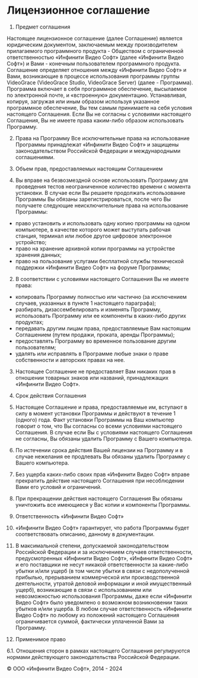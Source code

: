 # Лицензионное соглашение

1. Предмет соглашения

Настоящее лицензионное соглашение (далее Соглашение) является юридическим документом, заключаемым между производителем прилагаемого программного продукта - Обществом с ограниченной ответственностью «Инфинити Видео Софт» (далее «Инфинити Видео Софт»)  и Вами - конечным пользователем программного продукта. Соглашение определяет отношения между «Инфинити Видео Софт» и Вами, возникающие в процессе использования программы группы VideoGrace (VideoGrace Studio, VideoGrace Server) (далее - Программа). Программа включает в себя программное обеспечение, высылаемое по электронной почте, и «встроенную» документацию. Устанавливая, копируя, загружая или иным образом используя указанное программное обеспечение, Вы тем самым принимаете на себя условия настоящего Соглашения. Если Вы не согласны с условиями настоящего Соглашения, Вы не имеете права каким-либо образом использовать Программу. 

2. Права на Программу
Все исключительные права на использование Программы принадлежат «Инфинити Видео Софт» и защищены законодательством Российской Федерации и международными соглашениями.

3.	Объем прав, предоставляемых настоящим Соглашением 
1. Вы вправе на безвозмездной основе использовать Программу для проведения тестов неограниченное количество времени с момента установки. В случае если Вы решаете продолжать использование Программы Вы обязаны зарегистрироваться, после чего Вы получаете следующие неисключительные права на использование Программы:
-	право установить и использовать одну копию программы на одном компьютере, в качестве которого может выступать рабочая станция, терминал или любое другое цифровое электронное устройство;
-	право на хранение архивной копии программы на устройстве хранения данных;
-	право на пользование услугами бесплатной службы технической поддержки «Инфинити Видео Софт» на форуме Программы;
2. В соответствии с условиями настоящего Соглашения Вы не имеете права:
-	копировать Программу полностью или частично (за исключением случаев, указанных в пункте 1 настоящего параграфа);
-	разбирать, дизассембелировать и изменять Программу, использовать Программу или ее компоненты в каких-либо других продуктах; 
-	передавать другим лицам права, предоставляемые Вам настоящим Соглашением (путем продажи, проката, аренды Программы);
-	предоставлять Программу во временное пользование другим пользователям;
-	удалять или исправлять в Программе любые знаки о праве собственности и авторских правах на нее.
3. Настоящее Соглашение не предоставляет Вам никаких прав в отношении товарных знаков или названий, принадлежащих «Инфинити Видео Софт».

4.	Срок действия Соглашения
1. Настоящее Соглашение и права, предоставляемые им, вступают в силу в момент установки Программы и действуют в течение 1 (одного) года. Факт установки Программы на Ваш компьютер говорит о том, что Вы согласны со всеми условиями настоящего Соглашения. В случае если Вы с условиями настоящего Соглашения не согласны, Вы обязаны удалить Программу с Вашего компьютера.
2. По истечении срока действия Вашей лицензии на Программу и в случае нежелания ее продлевать Вы обязаны удалить Программу c Вашего компьютера.
3. Без ущерба каких-либо своих прав «Инфинити Видео Софт» вправе прекратить действие настоящего Соглашения при несоблюдении Вами его условий и ограничений. 
4. При прекращении действия настоящего Соглашения Вы обязаны уничтожить все имеющиеся у Вас копии и компоненты Программы.          

5.	Ответственность «Инфинити Видео Софт»
1.	«Инфинити Видео Софт»  гарантирует, что  работа Программы будет соответствовать описанию, данному в документации.
2.	В максимальной степени, допускаемой законодательством Российской Федерации и за исключением случаев ответственности, предусмотренных «Инфинити Видео Софт», «Инфинити Видео Софт» и его поставщики не несут никакой ответственности за какие-либо убытки и/или ущерб (в том числе убытки в связи с недополученной прибылью, прерыванием коммерческой или производственной деятельности, утратой деловой информации и иной имущественный ущерб), возникающие в связи с использованием или невозможностью использования Программы, даже если «Инфинити Видео Софт» было уведомлено о возможном возникновении таких убытков и/или ущерба. В любом случае ответственность «Инфинити Видео Софт» по любому из положений настоящего Соглашения ограничивается суммой, фактически уплаченной Вами за Программу.

6. Применимое право
    
6.1. Отношения сторон в рамках настоящего Соглашения регулируются нормами действующего законодательства Российской Федерации.


© ООО «Инфинити Видео Софт», 2014 - 2024